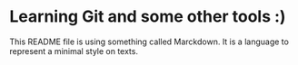 Learning Git and some other tools :)
====================================

This README file is using something called Marckdown. It is a language to represent a minimal style on texts.

